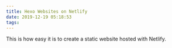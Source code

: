 ```yaml
---
title: Hexo Websites on Netlify
date: 2019-12-19 05:18:53
tags:
---
```


This is how easy it is to create a static website hosted with Netlify.
